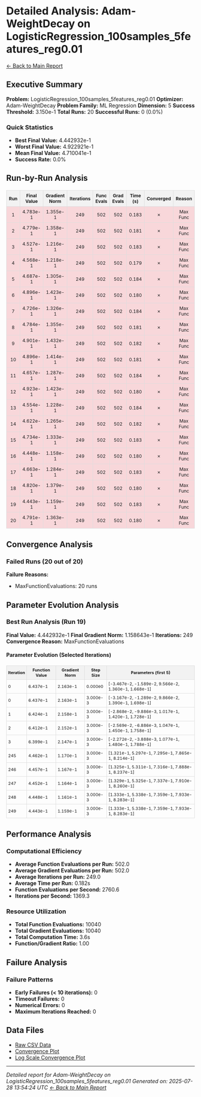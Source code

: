 # Detailed Analysis: Adam-WeightDecay on LogisticRegression_100samples_5features_reg0.01
[← Back to Main Report](benchmark_report.md)
## Executive Summary
**Problem:** LogisticRegression_100samples_5features_reg0.01
**Optimizer:** Adam-WeightDecay
**Problem Family:** ML Regression
**Dimension:** 5
**Success Threshold:** 3.150e-1
**Total Runs:** 20
**Successful Runs:** 0 (0.0%)

### Quick Statistics
* **Best Final Value:** 4.442932e-1
* **Worst Final Value:** 4.922921e-1
* **Mean Final Value:** 4.710041e-1
* **Success Rate:** 0.0%


## Run-by-Run Analysis
<table style="border-collapse: collapse; width: 100%; margin: 20px 0; font-size: 12px;">
<tr style="background-color: #f2f2f2;">
<th style="border: 1px solid #ddd; padding: 6px; text-align: center;">Run</th>
<th style="border: 1px solid #ddd; padding: 6px; text-align: center;">Final Value</th>
<th style="border: 1px solid #ddd; padding: 6px; text-align: center;">Gradient Norm</th>
<th style="border: 1px solid #ddd; padding: 6px; text-align: center;">Iterations</th>
<th style="border: 1px solid #ddd; padding: 6px; text-align: center;">Func Evals</th>
<th style="border: 1px solid #ddd; padding: 6px; text-align: center;">Grad Evals</th>
<th style="border: 1px solid #ddd; padding: 6px; text-align: center;">Time (s)</th>
<th style="border: 1px solid #ddd; padding: 6px; text-align: center;">Converged</th>
<th style="border: 1px solid #ddd; padding: 6px; text-align: center;">Reason</th>
</tr>
<tr style="background-color: #f8d7da;">
<td style="border: 1px solid #ddd; padding: 6px; text-align: center;">1</td>
<td style="border: 1px solid #ddd; padding: 6px; text-align: center;">4.783e-1</td>
<td style="border: 1px solid #ddd; padding: 6px; text-align: center;">1.355e-1</td>
<td style="border: 1px solid #ddd; padding: 6px; text-align: center;">249</td>
<td style="border: 1px solid #ddd; padding: 6px; text-align: center;">502</td>
<td style="border: 1px solid #ddd; padding: 6px; text-align: center;">502</td>
<td style="border: 1px solid #ddd; padding: 6px; text-align: center;">0.183</td>
<td style="border: 1px solid #ddd; padding: 6px; text-align: center;">✗</td>
<td style="border: 1px solid #ddd; padding: 6px; text-align: center;">Max Func</td>
</tr>
<tr style="background-color: #f8d7da;">
<td style="border: 1px solid #ddd; padding: 6px; text-align: center;">2</td>
<td style="border: 1px solid #ddd; padding: 6px; text-align: center;">4.779e-1</td>
<td style="border: 1px solid #ddd; padding: 6px; text-align: center;">1.358e-1</td>
<td style="border: 1px solid #ddd; padding: 6px; text-align: center;">249</td>
<td style="border: 1px solid #ddd; padding: 6px; text-align: center;">502</td>
<td style="border: 1px solid #ddd; padding: 6px; text-align: center;">502</td>
<td style="border: 1px solid #ddd; padding: 6px; text-align: center;">0.181</td>
<td style="border: 1px solid #ddd; padding: 6px; text-align: center;">✗</td>
<td style="border: 1px solid #ddd; padding: 6px; text-align: center;">Max Func</td>
</tr>
<tr style="background-color: #f8d7da;">
<td style="border: 1px solid #ddd; padding: 6px; text-align: center;">3</td>
<td style="border: 1px solid #ddd; padding: 6px; text-align: center;">4.527e-1</td>
<td style="border: 1px solid #ddd; padding: 6px; text-align: center;">1.216e-1</td>
<td style="border: 1px solid #ddd; padding: 6px; text-align: center;">249</td>
<td style="border: 1px solid #ddd; padding: 6px; text-align: center;">502</td>
<td style="border: 1px solid #ddd; padding: 6px; text-align: center;">502</td>
<td style="border: 1px solid #ddd; padding: 6px; text-align: center;">0.183</td>
<td style="border: 1px solid #ddd; padding: 6px; text-align: center;">✗</td>
<td style="border: 1px solid #ddd; padding: 6px; text-align: center;">Max Func</td>
</tr>
<tr style="background-color: #f8d7da;">
<td style="border: 1px solid #ddd; padding: 6px; text-align: center;">4</td>
<td style="border: 1px solid #ddd; padding: 6px; text-align: center;">4.568e-1</td>
<td style="border: 1px solid #ddd; padding: 6px; text-align: center;">1.218e-1</td>
<td style="border: 1px solid #ddd; padding: 6px; text-align: center;">249</td>
<td style="border: 1px solid #ddd; padding: 6px; text-align: center;">502</td>
<td style="border: 1px solid #ddd; padding: 6px; text-align: center;">502</td>
<td style="border: 1px solid #ddd; padding: 6px; text-align: center;">0.179</td>
<td style="border: 1px solid #ddd; padding: 6px; text-align: center;">✗</td>
<td style="border: 1px solid #ddd; padding: 6px; text-align: center;">Max Func</td>
</tr>
<tr style="background-color: #f8d7da;">
<td style="border: 1px solid #ddd; padding: 6px; text-align: center;">5</td>
<td style="border: 1px solid #ddd; padding: 6px; text-align: center;">4.687e-1</td>
<td style="border: 1px solid #ddd; padding: 6px; text-align: center;">1.305e-1</td>
<td style="border: 1px solid #ddd; padding: 6px; text-align: center;">249</td>
<td style="border: 1px solid #ddd; padding: 6px; text-align: center;">502</td>
<td style="border: 1px solid #ddd; padding: 6px; text-align: center;">502</td>
<td style="border: 1px solid #ddd; padding: 6px; text-align: center;">0.184</td>
<td style="border: 1px solid #ddd; padding: 6px; text-align: center;">✗</td>
<td style="border: 1px solid #ddd; padding: 6px; text-align: center;">Max Func</td>
</tr>
<tr style="background-color: #f8d7da;">
<td style="border: 1px solid #ddd; padding: 6px; text-align: center;">6</td>
<td style="border: 1px solid #ddd; padding: 6px; text-align: center;">4.896e-1</td>
<td style="border: 1px solid #ddd; padding: 6px; text-align: center;">1.423e-1</td>
<td style="border: 1px solid #ddd; padding: 6px; text-align: center;">249</td>
<td style="border: 1px solid #ddd; padding: 6px; text-align: center;">502</td>
<td style="border: 1px solid #ddd; padding: 6px; text-align: center;">502</td>
<td style="border: 1px solid #ddd; padding: 6px; text-align: center;">0.180</td>
<td style="border: 1px solid #ddd; padding: 6px; text-align: center;">✗</td>
<td style="border: 1px solid #ddd; padding: 6px; text-align: center;">Max Func</td>
</tr>
<tr style="background-color: #f8d7da;">
<td style="border: 1px solid #ddd; padding: 6px; text-align: center;">7</td>
<td style="border: 1px solid #ddd; padding: 6px; text-align: center;">4.726e-1</td>
<td style="border: 1px solid #ddd; padding: 6px; text-align: center;">1.326e-1</td>
<td style="border: 1px solid #ddd; padding: 6px; text-align: center;">249</td>
<td style="border: 1px solid #ddd; padding: 6px; text-align: center;">502</td>
<td style="border: 1px solid #ddd; padding: 6px; text-align: center;">502</td>
<td style="border: 1px solid #ddd; padding: 6px; text-align: center;">0.184</td>
<td style="border: 1px solid #ddd; padding: 6px; text-align: center;">✗</td>
<td style="border: 1px solid #ddd; padding: 6px; text-align: center;">Max Func</td>
</tr>
<tr style="background-color: #f8d7da;">
<td style="border: 1px solid #ddd; padding: 6px; text-align: center;">8</td>
<td style="border: 1px solid #ddd; padding: 6px; text-align: center;">4.784e-1</td>
<td style="border: 1px solid #ddd; padding: 6px; text-align: center;">1.355e-1</td>
<td style="border: 1px solid #ddd; padding: 6px; text-align: center;">249</td>
<td style="border: 1px solid #ddd; padding: 6px; text-align: center;">502</td>
<td style="border: 1px solid #ddd; padding: 6px; text-align: center;">502</td>
<td style="border: 1px solid #ddd; padding: 6px; text-align: center;">0.181</td>
<td style="border: 1px solid #ddd; padding: 6px; text-align: center;">✗</td>
<td style="border: 1px solid #ddd; padding: 6px; text-align: center;">Max Func</td>
</tr>
<tr style="background-color: #f8d7da;">
<td style="border: 1px solid #ddd; padding: 6px; text-align: center;">9</td>
<td style="border: 1px solid #ddd; padding: 6px; text-align: center;">4.901e-1</td>
<td style="border: 1px solid #ddd; padding: 6px; text-align: center;">1.432e-1</td>
<td style="border: 1px solid #ddd; padding: 6px; text-align: center;">249</td>
<td style="border: 1px solid #ddd; padding: 6px; text-align: center;">502</td>
<td style="border: 1px solid #ddd; padding: 6px; text-align: center;">502</td>
<td style="border: 1px solid #ddd; padding: 6px; text-align: center;">0.182</td>
<td style="border: 1px solid #ddd; padding: 6px; text-align: center;">✗</td>
<td style="border: 1px solid #ddd; padding: 6px; text-align: center;">Max Func</td>
</tr>
<tr style="background-color: #f8d7da;">
<td style="border: 1px solid #ddd; padding: 6px; text-align: center;">10</td>
<td style="border: 1px solid #ddd; padding: 6px; text-align: center;">4.896e-1</td>
<td style="border: 1px solid #ddd; padding: 6px; text-align: center;">1.414e-1</td>
<td style="border: 1px solid #ddd; padding: 6px; text-align: center;">249</td>
<td style="border: 1px solid #ddd; padding: 6px; text-align: center;">502</td>
<td style="border: 1px solid #ddd; padding: 6px; text-align: center;">502</td>
<td style="border: 1px solid #ddd; padding: 6px; text-align: center;">0.181</td>
<td style="border: 1px solid #ddd; padding: 6px; text-align: center;">✗</td>
<td style="border: 1px solid #ddd; padding: 6px; text-align: center;">Max Func</td>
</tr>
<tr style="background-color: #f8d7da;">
<td style="border: 1px solid #ddd; padding: 6px; text-align: center;">11</td>
<td style="border: 1px solid #ddd; padding: 6px; text-align: center;">4.657e-1</td>
<td style="border: 1px solid #ddd; padding: 6px; text-align: center;">1.287e-1</td>
<td style="border: 1px solid #ddd; padding: 6px; text-align: center;">249</td>
<td style="border: 1px solid #ddd; padding: 6px; text-align: center;">502</td>
<td style="border: 1px solid #ddd; padding: 6px; text-align: center;">502</td>
<td style="border: 1px solid #ddd; padding: 6px; text-align: center;">0.184</td>
<td style="border: 1px solid #ddd; padding: 6px; text-align: center;">✗</td>
<td style="border: 1px solid #ddd; padding: 6px; text-align: center;">Max Func</td>
</tr>
<tr style="background-color: #f8d7da;">
<td style="border: 1px solid #ddd; padding: 6px; text-align: center;">12</td>
<td style="border: 1px solid #ddd; padding: 6px; text-align: center;">4.923e-1</td>
<td style="border: 1px solid #ddd; padding: 6px; text-align: center;">1.423e-1</td>
<td style="border: 1px solid #ddd; padding: 6px; text-align: center;">249</td>
<td style="border: 1px solid #ddd; padding: 6px; text-align: center;">502</td>
<td style="border: 1px solid #ddd; padding: 6px; text-align: center;">502</td>
<td style="border: 1px solid #ddd; padding: 6px; text-align: center;">0.180</td>
<td style="border: 1px solid #ddd; padding: 6px; text-align: center;">✗</td>
<td style="border: 1px solid #ddd; padding: 6px; text-align: center;">Max Func</td>
</tr>
<tr style="background-color: #f8d7da;">
<td style="border: 1px solid #ddd; padding: 6px; text-align: center;">13</td>
<td style="border: 1px solid #ddd; padding: 6px; text-align: center;">4.554e-1</td>
<td style="border: 1px solid #ddd; padding: 6px; text-align: center;">1.228e-1</td>
<td style="border: 1px solid #ddd; padding: 6px; text-align: center;">249</td>
<td style="border: 1px solid #ddd; padding: 6px; text-align: center;">502</td>
<td style="border: 1px solid #ddd; padding: 6px; text-align: center;">502</td>
<td style="border: 1px solid #ddd; padding: 6px; text-align: center;">0.184</td>
<td style="border: 1px solid #ddd; padding: 6px; text-align: center;">✗</td>
<td style="border: 1px solid #ddd; padding: 6px; text-align: center;">Max Func</td>
</tr>
<tr style="background-color: #f8d7da;">
<td style="border: 1px solid #ddd; padding: 6px; text-align: center;">14</td>
<td style="border: 1px solid #ddd; padding: 6px; text-align: center;">4.622e-1</td>
<td style="border: 1px solid #ddd; padding: 6px; text-align: center;">1.265e-1</td>
<td style="border: 1px solid #ddd; padding: 6px; text-align: center;">249</td>
<td style="border: 1px solid #ddd; padding: 6px; text-align: center;">502</td>
<td style="border: 1px solid #ddd; padding: 6px; text-align: center;">502</td>
<td style="border: 1px solid #ddd; padding: 6px; text-align: center;">0.182</td>
<td style="border: 1px solid #ddd; padding: 6px; text-align: center;">✗</td>
<td style="border: 1px solid #ddd; padding: 6px; text-align: center;">Max Func</td>
</tr>
<tr style="background-color: #f8d7da;">
<td style="border: 1px solid #ddd; padding: 6px; text-align: center;">15</td>
<td style="border: 1px solid #ddd; padding: 6px; text-align: center;">4.734e-1</td>
<td style="border: 1px solid #ddd; padding: 6px; text-align: center;">1.333e-1</td>
<td style="border: 1px solid #ddd; padding: 6px; text-align: center;">249</td>
<td style="border: 1px solid #ddd; padding: 6px; text-align: center;">502</td>
<td style="border: 1px solid #ddd; padding: 6px; text-align: center;">502</td>
<td style="border: 1px solid #ddd; padding: 6px; text-align: center;">0.183</td>
<td style="border: 1px solid #ddd; padding: 6px; text-align: center;">✗</td>
<td style="border: 1px solid #ddd; padding: 6px; text-align: center;">Max Func</td>
</tr>
<tr style="background-color: #f8d7da;">
<td style="border: 1px solid #ddd; padding: 6px; text-align: center;">16</td>
<td style="border: 1px solid #ddd; padding: 6px; text-align: center;">4.448e-1</td>
<td style="border: 1px solid #ddd; padding: 6px; text-align: center;">1.158e-1</td>
<td style="border: 1px solid #ddd; padding: 6px; text-align: center;">249</td>
<td style="border: 1px solid #ddd; padding: 6px; text-align: center;">502</td>
<td style="border: 1px solid #ddd; padding: 6px; text-align: center;">502</td>
<td style="border: 1px solid #ddd; padding: 6px; text-align: center;">0.180</td>
<td style="border: 1px solid #ddd; padding: 6px; text-align: center;">✗</td>
<td style="border: 1px solid #ddd; padding: 6px; text-align: center;">Max Func</td>
</tr>
<tr style="background-color: #f8d7da;">
<td style="border: 1px solid #ddd; padding: 6px; text-align: center;">17</td>
<td style="border: 1px solid #ddd; padding: 6px; text-align: center;">4.663e-1</td>
<td style="border: 1px solid #ddd; padding: 6px; text-align: center;">1.284e-1</td>
<td style="border: 1px solid #ddd; padding: 6px; text-align: center;">249</td>
<td style="border: 1px solid #ddd; padding: 6px; text-align: center;">502</td>
<td style="border: 1px solid #ddd; padding: 6px; text-align: center;">502</td>
<td style="border: 1px solid #ddd; padding: 6px; text-align: center;">0.183</td>
<td style="border: 1px solid #ddd; padding: 6px; text-align: center;">✗</td>
<td style="border: 1px solid #ddd; padding: 6px; text-align: center;">Max Func</td>
</tr>
<tr style="background-color: #f8d7da;">
<td style="border: 1px solid #ddd; padding: 6px; text-align: center;">18</td>
<td style="border: 1px solid #ddd; padding: 6px; text-align: center;">4.820e-1</td>
<td style="border: 1px solid #ddd; padding: 6px; text-align: center;">1.379e-1</td>
<td style="border: 1px solid #ddd; padding: 6px; text-align: center;">249</td>
<td style="border: 1px solid #ddd; padding: 6px; text-align: center;">502</td>
<td style="border: 1px solid #ddd; padding: 6px; text-align: center;">502</td>
<td style="border: 1px solid #ddd; padding: 6px; text-align: center;">0.180</td>
<td style="border: 1px solid #ddd; padding: 6px; text-align: center;">✗</td>
<td style="border: 1px solid #ddd; padding: 6px; text-align: center;">Max Func</td>
</tr>
<tr style="background-color: #f8d7da;">
<td style="border: 1px solid #ddd; padding: 6px; text-align: center;">19</td>
<td style="border: 1px solid #ddd; padding: 6px; text-align: center;">4.443e-1</td>
<td style="border: 1px solid #ddd; padding: 6px; text-align: center;">1.159e-1</td>
<td style="border: 1px solid #ddd; padding: 6px; text-align: center;">249</td>
<td style="border: 1px solid #ddd; padding: 6px; text-align: center;">502</td>
<td style="border: 1px solid #ddd; padding: 6px; text-align: center;">502</td>
<td style="border: 1px solid #ddd; padding: 6px; text-align: center;">0.183</td>
<td style="border: 1px solid #ddd; padding: 6px; text-align: center;">✗</td>
<td style="border: 1px solid #ddd; padding: 6px; text-align: center;">Max Func</td>
</tr>
<tr style="background-color: #f8d7da;">
<td style="border: 1px solid #ddd; padding: 6px; text-align: center;">20</td>
<td style="border: 1px solid #ddd; padding: 6px; text-align: center;">4.791e-1</td>
<td style="border: 1px solid #ddd; padding: 6px; text-align: center;">1.363e-1</td>
<td style="border: 1px solid #ddd; padding: 6px; text-align: center;">249</td>
<td style="border: 1px solid #ddd; padding: 6px; text-align: center;">502</td>
<td style="border: 1px solid #ddd; padding: 6px; text-align: center;">502</td>
<td style="border: 1px solid #ddd; padding: 6px; text-align: center;">0.180</td>
<td style="border: 1px solid #ddd; padding: 6px; text-align: center;">✗</td>
<td style="border: 1px solid #ddd; padding: 6px; text-align: center;">Max Func</td>
</tr>
</table>

## Convergence Analysis

### Failed Runs (20 out of 20)

**Failure Reasons:**
- MaxFunctionEvaluations: 20 runs

## Parameter Evolution Analysis

### Best Run Analysis (Run 19)
**Final Value:** 4.442932e-1
**Final Gradient Norm:** 1.158643e-1
**Iterations:** 249
**Convergence Reason:** MaxFunctionEvaluations

#### Parameter Evolution (Selected Iterations)

<table style="border-collapse: collapse; width: 100%; margin: 20px 0; font-size: 11px;">
<tr style="background-color: #f2f2f2;">
<th style="border: 1px solid #ddd; padding: 4px;">Iteration</th>
<th style="border: 1px solid #ddd; padding: 4px;">Function Value</th>
<th style="border: 1px solid #ddd; padding: 4px;">Gradient Norm</th>
<th style="border: 1px solid #ddd; padding: 4px;">Step Size</th>
<th style="border: 1px solid #ddd; padding: 4px;">Parameters (first 5)</th>
</tr>
<tr><td style="border: 1px solid #ddd; padding: 4px;">0</td><td style="border: 1px solid #ddd; padding: 4px;">6.437e-1</td><td style="border: 1px solid #ddd; padding: 4px;">2.163e-1</td><td style="border: 1px solid #ddd; padding: 4px;">0.000e0</td><td style="border: 1px solid #ddd; padding: 4px;">[-3.467e-2, -1.589e-2, 9.566e-2, 1.360e-1, 1.668e-1]</td></tr>
<tr><td style="border: 1px solid #ddd; padding: 4px;">0</td><td style="border: 1px solid #ddd; padding: 4px;">6.437e-1</td><td style="border: 1px solid #ddd; padding: 4px;">2.163e-1</td><td style="border: 1px solid #ddd; padding: 4px;">3.000e-3</td><td style="border: 1px solid #ddd; padding: 4px;">[-3.167e-2, -1.289e-2, 9.866e-2, 1.390e-1, 1.698e-1]</td></tr>
<tr><td style="border: 1px solid #ddd; padding: 4px;">1</td><td style="border: 1px solid #ddd; padding: 4px;">6.424e-1</td><td style="border: 1px solid #ddd; padding: 4px;">2.158e-1</td><td style="border: 1px solid #ddd; padding: 4px;">3.000e-3</td><td style="border: 1px solid #ddd; padding: 4px;">[-2.868e-2, -9.886e-3, 1.017e-1, 1.420e-1, 1.728e-1]</td></tr>
<tr><td style="border: 1px solid #ddd; padding: 4px;">2</td><td style="border: 1px solid #ddd; padding: 4px;">6.412e-1</td><td style="border: 1px solid #ddd; padding: 4px;">2.152e-1</td><td style="border: 1px solid #ddd; padding: 4px;">3.000e-3</td><td style="border: 1px solid #ddd; padding: 4px;">[-2.569e-2, -6.886e-3, 1.047e-1, 1.450e-1, 1.758e-1]</td></tr>
<tr><td style="border: 1px solid #ddd; padding: 4px;">3</td><td style="border: 1px solid #ddd; padding: 4px;">6.399e-1</td><td style="border: 1px solid #ddd; padding: 4px;">2.147e-1</td><td style="border: 1px solid #ddd; padding: 4px;">3.000e-3</td><td style="border: 1px solid #ddd; padding: 4px;">[-2.272e-2, -3.888e-3, 1.077e-1, 1.480e-1, 1.788e-1]</td></tr>
<tr><td style="border: 1px solid #ddd; padding: 4px;">245</td><td style="border: 1px solid #ddd; padding: 4px;">4.462e-1</td><td style="border: 1px solid #ddd; padding: 4px;">1.170e-1</td><td style="border: 1px solid #ddd; padding: 4px;">3.000e-3</td><td style="border: 1px solid #ddd; padding: 4px;">[1.321e-1, 5.297e-1, 7.295e-1, 7.865e-1, 8.214e-1]</td></tr>
<tr><td style="border: 1px solid #ddd; padding: 4px;">246</td><td style="border: 1px solid #ddd; padding: 4px;">4.457e-1</td><td style="border: 1px solid #ddd; padding: 4px;">1.167e-1</td><td style="border: 1px solid #ddd; padding: 4px;">3.000e-3</td><td style="border: 1px solid #ddd; padding: 4px;">[1.325e-1, 5.311e-1, 7.316e-1, 7.888e-1, 8.237e-1]</td></tr>
<tr><td style="border: 1px solid #ddd; padding: 4px;">247</td><td style="border: 1px solid #ddd; padding: 4px;">4.452e-1</td><td style="border: 1px solid #ddd; padding: 4px;">1.164e-1</td><td style="border: 1px solid #ddd; padding: 4px;">3.000e-3</td><td style="border: 1px solid #ddd; padding: 4px;">[1.329e-1, 5.325e-1, 7.337e-1, 7.910e-1, 8.260e-1]</td></tr>
<tr><td style="border: 1px solid #ddd; padding: 4px;">248</td><td style="border: 1px solid #ddd; padding: 4px;">4.448e-1</td><td style="border: 1px solid #ddd; padding: 4px;">1.161e-1</td><td style="border: 1px solid #ddd; padding: 4px;">3.000e-3</td><td style="border: 1px solid #ddd; padding: 4px;">[1.333e-1, 5.338e-1, 7.359e-1, 7.933e-1, 8.283e-1]</td></tr>
<tr><td style="border: 1px solid #ddd; padding: 4px;">249</td><td style="border: 1px solid #ddd; padding: 4px;">4.443e-1</td><td style="border: 1px solid #ddd; padding: 4px;">1.159e-1</td><td style="border: 1px solid #ddd; padding: 4px;">3.000e-3</td><td style="border: 1px solid #ddd; padding: 4px;">[1.333e-1, 5.338e-1, 7.359e-1, 7.933e-1, 8.283e-1]</td></tr>
</table>

## Performance Analysis

### Computational Efficiency
- **Average Function Evaluations per Run:** 502.0
- **Average Gradient Evaluations per Run:** 502.0
- **Average Iterations per Run:** 249.0
- **Average Time per Run:** 0.182s
- **Function Evaluations per Second:** 2760.6
- **Iterations per Second:** 1369.3
### Resource Utilization
- **Total Function Evaluations:** 10040
- **Total Gradient Evaluations:** 10040
- **Total Computation Time:** 3.6s
- **Function/Gradient Ratio:** 1.00
## Failure Analysis

### Failure Patterns
- **Early Failures (< 10 iterations):** 0
- **Timeout Failures:** 0
- **Numerical Errors:** 0
- **Maximum Iterations Reached:** 0


## Data Files
* [Raw CSV Data](problems/LogisticRegression_100samples_5features_reg0.01_results.csv)
* [Convergence Plot](convergence_LogisticRegression_100samples_5features_reg0.01.png)
* [Log Scale Convergence Plot](convergence_LogisticRegression_100samples_5features_reg0.01_log.png)


---
*Detailed report for Adam-WeightDecay on LogisticRegression_100samples_5features_reg0.01*
*Generated on: 2025-07-28 13:54:24 UTC*
*[← Back to Main Report](benchmark_report.md)*
